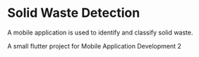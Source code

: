 # Solid Waste Detection

A mobile application is used to identify and classify solid waste.

A small flutter project for Mobile Application Development 2
